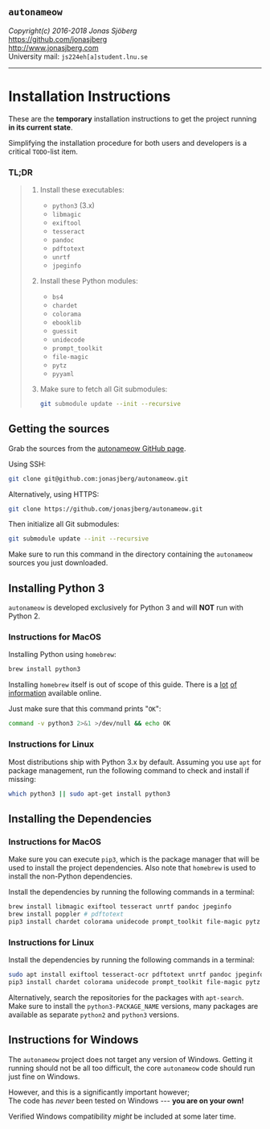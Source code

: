 `autonameow`
------------
*Copyright(c) 2016-2018 Jonas Sjöberg*  
<https://github.com/jonasjberg>  
<http://www.jonasjberg.com>  
University mail: `js224eh[a]student.lnu.se`  

--------------------------------------------------------------------------------


Installation Instructions
=========================
These are the __temporary__ installation instructions to get the project
running __in its current state__.  

Simplifying the installation procedure for both users and developers is a
critical `TODO`-list item.

### TL;DR

> 1. Install these executables:
>
>     * `python3` (3.x)
>     * `libmagic`
>     * `exiftool`
>     * `tesseract`
>     * `pandoc`
>     * `pdftotext`
>     * `unrtf`
>     * `jpeginfo`
>
> 2. Install these Python modules:
>
>     * `bs4`
>     * `chardet`
>     * `colorama`
>     * `ebooklib`
>     * `guessit`
>     * `unidecode`
>     * `prompt_toolkit`
>     * `file-magic`
>     * `pytz`
>     * `pyyaml`
>
> 3. Make sure to fetch all Git submodules:
>
>     ```bash
>     git submodule update --init --recursive
>     ```


Getting the sources
-------------------
Grab the sources from the [autonameow GitHub page][1].

Using SSH:
```bash
git clone git@github.com:jonasjberg/autonameow.git
```

Alternatively, using HTTPS:
```bash
git clone https://github.com/jonasjberg/autonameow.git
```

Then initialize all Git submodules:
```bash
git submodule update --init --recursive
```

Make sure to run this command in the directory containing the
`autonameow` sources you just downloaded.


Installing Python 3
-------------------
`autonameow` is developed exclusively for Python 3 and will __NOT__ run with
Python 2.

### Instructions for MacOS
Installing Python using `homebrew`:
```bash
brew install python3
```

Installing `homebrew` itself is out of scope of this guide.
There is a [lot][2] [of][3] [information][4] available online.

Just make sure that this command prints "`OK`":
```bash
command -v python3 2>&1 >/dev/null && echo OK
```

### Instructions for Linux
Most distributions ship with Python 3.x by default.
Assuming you use `apt` for package management, run the following command to
check and install if missing:

```bash
which python3 || sudo apt-get install python3
```


Installing the Dependencies
---------------------------

### Instructions for MacOS
Make sure you can execute `pip3`, which is the package manager that will be
used to install the project dependencies. Also note that `homebrew` is used to
install the non-Python dependencies.

Install the dependencies by running the following commands in a terminal:
```bash
brew install libmagic exiftool tesseract unrtf pandoc jpeginfo
brew install poppler # pdftotext
pip3 install chardet colorama unidecode prompt_toolkit file-magic pytz pyyaml bs4 guessit ebooklib
```


### Instructions for Linux
Install the dependencies by running the following commands in a terminal:

```bash
sudo apt install exiftool tesseract-ocr pdftotext unrtf pandoc jpeginfo
pip3 install chardet colorama unidecode prompt_toolkit file-magic pytz pyyaml bs4 guessit ebooklib
```

Alternatively, search the repositories for the packages with `apt-search`.
Make sure to install the `python3-PACKAGE_NAME` versions, many packages are
available as separate `python2` and `python3` versions.


Instructions for Windows
------------------------
The `autonameow` project does not target any version of Windows.  Getting it
running should not be all too difficult, the core `autonameow` code should run
just fine on Windows.

However, and this is a significantly important however;  
The code has *never* been tested on Windows --- __you are on your own!__


Verified Windows compatibility *might* be included at some later time.



[1]: https://github.com/jonasjberg/autonameow
[2]: https://www.digitalocean.com/community/tutorials/how-to-install-python-3-and-set-up-a-local-programming-environment-on-macos
[3]: https://wsvincent.com/install-python3-mac/
[4]: https://www.python.org/downloads/mac-osx/
